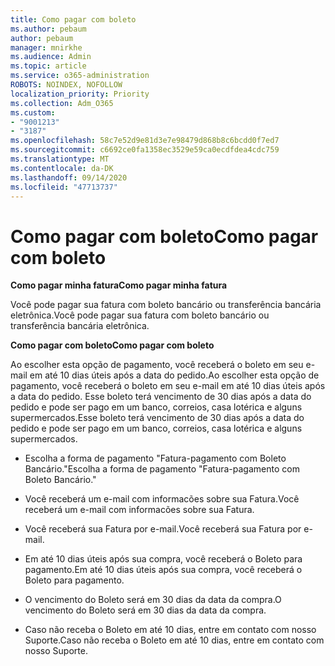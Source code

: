 ```yaml
---
title: Como pagar com boleto
ms.author: pebaum
author: pebaum
manager: mnirkhe
ms.audience: Admin
ms.topic: article
ms.service: o365-administration
ROBOTS: NOINDEX, NOFOLLOW
localization_priority: Priority
ms.collection: Adm_O365
ms.custom:
- "9001213"
- "3187"
ms.openlocfilehash: 58c7e52d9e81d3e7e98479d868b8c6bcdd0f7ed7
ms.sourcegitcommit: c6692ce0fa1358ec3529e59ca0ecdfdea4cdc759
ms.translationtype: MT
ms.contentlocale: da-DK
ms.lasthandoff: 09/14/2020
ms.locfileid: "47713737"
---
```

# <a name="como-pagar-com-boleto"></a><span data-ttu-id="3edab-102">Como pagar com boleto</span><span class="sxs-lookup"><span data-stu-id="3edab-102">Como pagar com boleto</span></span>

<span data-ttu-id="3edab-103">**Como pagar minha fatura**</span><span class="sxs-lookup"><span data-stu-id="3edab-103">**Como pagar minha fatura**</span></span>

<span data-ttu-id="3edab-104">Você pode pagar sua fatura com boleto bancário ou transferência bancária eletrônica.</span><span class="sxs-lookup"><span data-stu-id="3edab-104">Você pode pagar sua fatura com boleto bancário ou transferência bancária eletrônica.</span></span>

<span data-ttu-id="3edab-105">**Como pagar com  boleto**</span><span class="sxs-lookup"><span data-stu-id="3edab-105">**Como pagar com  boleto**</span></span>

<span data-ttu-id="3edab-106">Ao escolher  esta opção de pagamento, você receberá o boleto em seu e-mail em até 10 dias úteis após a data do pedido.</span><span class="sxs-lookup"><span data-stu-id="3edab-106">Ao escolher  esta opção de pagamento, você receberá o boleto em seu e-mail em até 10 dias úteis após a data do pedido.</span></span> <span data-ttu-id="3edab-107">Esse boleto terá vencimento de 30 dias após a data do pedido e pode ser pago em um banco, correios, casa lotérica e alguns supermercados.</span><span class="sxs-lookup"><span data-stu-id="3edab-107">Esse boleto terá vencimento de 30 dias após a data do pedido e pode ser pago em um banco, correios, casa lotérica e alguns supermercados.</span></span>

- <span data-ttu-id="3edab-108">Escolha a forma de pagamento "Fatura-pagamento com Boleto Bancário."</span><span class="sxs-lookup"><span data-stu-id="3edab-108">Escolha a forma de pagamento "Fatura-pagamento com Boleto Bancário."</span></span>

- <span data-ttu-id="3edab-109">Você receberá um e-mail com informacões sobre sua Fatura.</span><span class="sxs-lookup"><span data-stu-id="3edab-109">Você receberá um e-mail com informacões sobre sua Fatura.</span></span>

- <span data-ttu-id="3edab-110">Você receberá sua Fatura por e-mail.</span><span class="sxs-lookup"><span data-stu-id="3edab-110">Você receberá sua Fatura por e-mail.</span></span>

- <span data-ttu-id="3edab-111">Em até 10 dias úteis após sua compra, você receberá o Boleto para pagamento.</span><span class="sxs-lookup"><span data-stu-id="3edab-111">Em até 10 dias úteis após sua compra, você receberá o Boleto para pagamento.</span></span>

- <span data-ttu-id="3edab-112">O vencimento do Boleto será em 30 dias da data da compra.</span><span class="sxs-lookup"><span data-stu-id="3edab-112">O vencimento do Boleto será em 30 dias da data da compra.</span></span>

- <span data-ttu-id="3edab-113">Caso não receba o Boleto em até 10 dias, entre em contato com nosso Suporte.</span><span class="sxs-lookup"><span data-stu-id="3edab-113">Caso não receba o Boleto em até 10 dias, entre em contato com nosso Suporte.</span></span>

